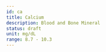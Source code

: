```yaml
---
id: ca
title: Calcium
description: Blood and Bone Mineral
status: draft
unit: mg/dL
range: 8.7 - 10.3
---
```


